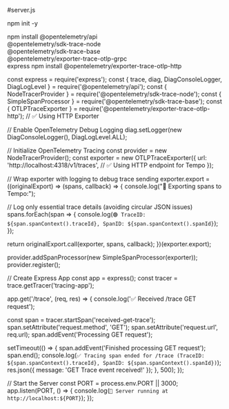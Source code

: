 #server.js

npm init -y

npm install @opentelemetry/api \
  @opentelemetry/sdk-trace-node \
  @opentelemetry/sdk-trace-base \
  @opentelemetry/exporter-trace-otlp-grpc \
  express
npm install @opentelemetry/exporter-trace-otlp-http

const express = require('express');
const { trace, diag, DiagConsoleLogger, DiagLogLevel } = require('@opentelemetry/api');
const { NodeTracerProvider } = require('@opentelemetry/sdk-trace-node');
const { SimpleSpanProcessor } = require('@opentelemetry/sdk-trace-base');
const { OTLPTraceExporter } = require('@opentelemetry/exporter-trace-otlp-http'); // ✅ Using HTTP Exporter

// Enable OpenTelemetry Debug Logging
diag.setLogger(new DiagConsoleLogger(), DiagLogLevel.ALL);

// Initialize OpenTelemetry Tracing
const provider = new NodeTracerProvider();
const exporter = new OTLPTraceExporter({
  url: 'http://localhost:4318/v1/traces', // ✅ Using HTTP endpoint for Tempo
});

// Wrap exporter with logging to debug trace sending
exporter.export = ((originalExport) => (spans, callback) => {
  console.log("🔄 Exporting spans to Tempo:");
  
  // Log only essential trace details (avoiding circular JSON issues)
  spans.forEach(span => {
    console.log(`🟢 TraceID: ${span.spanContext().traceId}, SpanID: ${span.spanContext().spanId}`);
  });

  return originalExport.call(exporter, spans, callback);
})(exporter.export);

provider.addSpanProcessor(new SimpleSpanProcessor(exporter));
provider.register();

// Create Express App
const app = express();
const tracer = trace.getTracer('tracing-app');

app.get('/trace', (req, res) => {
  console.log('✅ Received /trace GET request');

  const span = tracer.startSpan('received-get-trace');
  span.setAttribute('request.method', 'GET');
  span.setAttribute('request.url', req.url);
  span.addEvent('Processing GET request');

  setTimeout(() => {
    span.addEvent('Finished processing GET request');
    span.end();
    console.log(`✅ Tracing span ended for /trace (TraceID: ${span.spanContext().traceId}, SpanID: ${span.spanContext().spanId})`);
    res.json({ message: 'GET Trace event received!' });
  }, 500);
});

// Start the Server
const PORT = process.env.PORT || 3000;
app.listen(PORT, () => {
  console.log(`🚀 Server running at http://localhost:${PORT}`);
});
